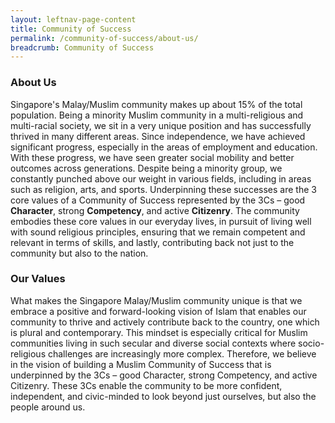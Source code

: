 ```yaml
---
layout: leftnav-page-content
title: Community of Success
permalink: /community-of-success/about-us/
breadcrumb: Community of Success
---
```

### **About Us**
Singapore's Malay/Muslim community makes up about 15% of the total population. 
Being a minority Muslim community in a multi-religious and multi-racial society, we sit in a very unique position and has successfully thrived in many different areas. 
Since independence, we have achieved significant progress, especially in the areas of employment and education. With these progress, we have seen greater social mobility and better outcomes across generations. 
Despite being a minority group, we constantly punched above our weight in various fields, including in areas such as religion, arts, and sports. 
Underpinning these successes are the 3 core values of a Community of Success represented by the 3Cs – good <strong>Character</strong>, strong <strong>Competency</strong>, and active <strong>Citizenry</strong>. 
The community embodies these core values in our everyday lives, in pursuit of living well with sound religious principles, ensuring that we remain competent and relevant in terms of skills, and lastly, contributing back not just to the community but also to the nation.

### **Our Values**
What makes the Singapore Malay/Muslim community unique is that we embrace a positive and forward-looking vision of Islam that enables our community to thrive and actively contribute back to the country, one which is plural and contemporary. This mindset is especially critical for Muslim communities living in such secular and diverse social contexts where socio-religious challenges are increasingly more complex. Therefore, we believe in the vision of building a Muslim Community of Success that is underpinned by the 3Cs – good Character, strong Competency, and active Citizenry. These 3Cs enable the community to be more confident, independent, and civic-minded to look beyond just ourselves, but also the people around us.
